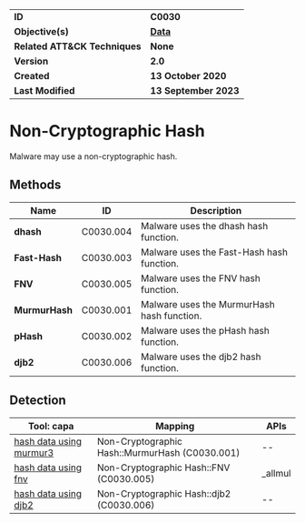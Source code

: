 <table>
<tr>
<td><b>ID</b></td>
<td><b>C0030</b></td>
</tr>
<tr>
<td><b>Objective(s)</b></td>
<td><b><a href="../data">Data</a></b></td>
</tr>
<tr>
<td><b>Related ATT&CK Techniques</b></td>
<td><b>None</b></td>
</tr>
<tr>
<td><b>Version</b></td>
<td><b>2.0</b></td>
</tr>
<tr>
<td><b>Created</b></td>
<td><b>13 October 2020</b></td>
</tr>
<tr>
<td><b>Last Modified</b></td>
<td><b>13 September 2023</b></td>
</tr>
</table>


# Non-Cryptographic Hash

Malware may use a non-cryptographic hash. 

## Methods

|Name|ID|Description|
|---|---|---|
|**dhash**|C0030.004|Malware uses the dhash hash function.|
|**Fast-Hash**|C0030.003|Malware uses the Fast-Hash hash function.|
|**FNV**|C0030.005|Malware uses the FNV hash function.|
|**MurmurHash**|C0030.001|Malware uses the MurmurHash hash function.|
|**pHash**|C0030.002|Malware uses the pHash hash function.|
|**djb2**|C0030.006|Malware uses the djb2 hash function.|

## Detection

|Tool: capa|Mapping|APIs|
|---|---|---|
|[hash data using murmur3](https://github.com/mandiant/capa-rules/blob/master/data-manipulation/hashing/murmur/hash-data-using-murmur3.yml)|Non-Cryptographic Hash::MurmurHash (C0030.001)|--|
|[hash data using fnv](https://github.com/mandiant/capa-rules/blob/master/data-manipulation/hashing/fnv/hash-data-using-fnv.yml)|Non-Cryptographic Hash::FNV (C0030.005)|_allmul|
|[hash data using djb2](https://github.com/mandiant/capa-rules/blob/master/data-manipulation/hashing/djb2/hash-data-using-djb2.yml)|Non-Cryptographic Hash::djb2 (C0030.006)|--|
